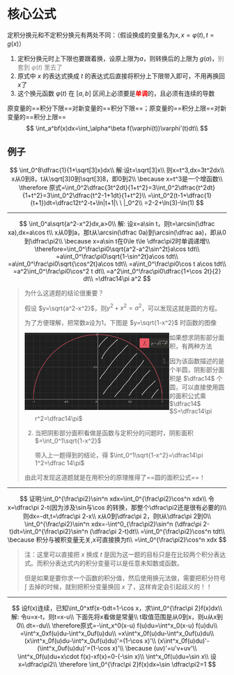 # 核心公式

定积分换元和不定积分换元有两处不同：（假设换成的变量名为$x,x=\varphi(t),t=g(x)$）

1. 定积分换元时上下限也要跟着换，设原上限为$a$，则转换后的上限为 $g(a)$，<font color=grey>别套到 $\varphi(t)$ 里去了</font>
2. 原式中 $x$ 的表达式换成 $t$ 的表达式后直接将积分上下限带入即可，不用再换回 $x$了 
3. 这个换元函数 $\varphi(t)$ 在 $[a,b]$ 区间上必须要是<font color = red>**单调**</font>的，且必须有连续的导数

原变量的==积分下限==对新变量的==积分下限==；原变量的==积分上限==对新变量的==积分上限==
$$
\int_a^bf(x)dx=\int_\alpha^\beta f(\varphi(t))\varphi'(t)dt\\
$$


## 例子

$$
\int_0^8\dfrac{1}{1+\sqrt[3]x}dx\\
解:设t=\sqrt[3]x\\
则x=t^3,dx=3t^2dx\\
x从0到8，t从\sqrt[3]0到\sqrt[3]8，即0到2\\
\because x=t^3是一个增函数\\
\therefore 原式=\int_0^2\dfrac{3t^2dt}{1+t^2}=3\int_0^2\dfrac{t^2dt}{1+t^2}=3\int_0^2\dfrac{t^2-1+1dt}{1+t^2}\\
=\int_0^2(t-1+\dfrac{1}{t+1})dt=\dfrac12t^2-t+\ln|t+1|\ \ |_0^2\\
=2-2+\ln(3)-\ln(1)
$$

------

$$
\int_0^a\sqrt{a^2-x^2}dx,a>0\\
解: 设x=a\sin t，则t=\arcsin(\dfrac xa),dx=a\cos t\\
x从0到a，那t从\arcsin(\dfrac 0a)到\arcsin(\dfrac aa)，即从0到\dfrac\pi2\\
\because x=a\sin t在0\le t\le \dfrac\pi2时单调递增\\
\therefore=\int_0^\frac\pi0\sqrt{a^2-a^2\sin^2t}a\cos tdt\\
=a\int_0^\frac\pi0\sqrt{1-\sin^2t}a\cos tdt\\
=a\int_0^\frac\pi0\sqrt{\cos^2t}a\cos tdt\\
=a\int_0^\frac\pi0\cos t a\cos tdt\\
=a^2\int_0^\frac\pi0\cos^2 t dt\\
=a^2\int_0^\frac\pi0\dfrac{1+\cos 2t}{2} dt\\
=\dfrac14\pi a^2
$$

> 为什么这道题的结论很重要？
>
> 假设 $y=\sqrt{a^2-x^2}$，则$y^2+x^2=a^2$，可以发现这就是圆的方程。
>
> 为了方便理解，把常数a设为1，下图是 $y=\sqrt{1-x^2}$ 时函数的图像
>
> <img align="left" src="assets/image-20220708101829737.png" alt="image-20220708101829737" style="zoom: 33%;" />
>
> 如果想求阴影部分面积，有两种方法
>
> 1. 因为该函数描述的是个半圆，阴影部分面积是 $\dfrac14$ 个圆，可以直接使用圆的面积公式乘$\dfrac14$ $S=\dfrac14\pi r^2=\dfrac14\pi$
>
> 2. 当把阴影部分面积看做是函数与定积分的问题时，阴影面积 $=\int_0^1\sqrt{1-x^2}$
>
>    带入上一题得到的结论，得 $\int_0^1\sqrt{1-x^2}=\dfrac14\pi 1^2=\dfrac 14\pi$
>
> 由此可发现这道题就是在用积分的原理推得了==圆的面积公式==！



------

$$
证明:\int_0^{\frac\pi2}\sin^n xdx=\int_0^{\frac\pi2}\cos^n xdx\\
令x=\dfrac\pi 2-t(因为涉及\sin与\cos 的转换，那整个\dfrac\pi2还是很有必要的)\\
则dx=-dt,t=\dfrac\pi 2-x\\
x从0到\dfrac\pi 2，则t从\dfrac\pi 2到0\\
\int_0^{\frac\pi2}\sin^n xdx=-\int^0_{\frac\pi2}\sin^n (\dfrac\pi 2-t)dt=\int_0^{\frac\pi2}\sin^n (\dfrac\pi 2-t)dt\\
=\int_0^{\frac\pi2}\cos^n tdt\\
\because 积分与被积变量无关,x可直接换为t\\
=\int_0^{\frac\pi2}\cos^n xdx
$$

> 注：这里可以直接把 $x$ 换成 $t$ 是因为这一题的目标只是在比较两个积分表达式。而积分表达式内的积分变量可以是任意未知数或函数。
>
> 但是如果是要你求一个函数的积分值，然后使用换元法做，需要把积分符号 $\int$ 去掉的时候，就别把积分变量换回 $x$ 了，这样肯定会引起歧义的！！

------

$$
设f(x)连续，已知\int_0^xtf(x-t)dt=1-\cos x，求\int_0^{\frac\pi 2}f(x)dx\\
解: 令u=x-t，则t=x-u\\
下面先将x看做是常量\\
t取值范围是从0到x，则u从x到0\\
dt=-du\\
\therefore原式=-\int_x^0(x-u) f(u)du=\int^x_0(x-u) f(u)du\\
=\int^x_0xf(u)du-\int^x_0uf(u)du\\
=x\int^x_0f(u)du-\int^x_0uf(u)du\\
(x\int^x_0f(u)du-\int^x_0uf(u)du)'=(1-\cos x)'\\
(x\int^x_0f(u)du)'-(\int^x_0uf(u)du)'=(1-\cos x)'\\
\because (uv)'=u'v+uv'\\
\int^x_0f(u)du+x\cdot f(x)-xf(x)=0-(-\sin x)\\
\int^x_0f(u)du=\sin x\\
设x=\dfrac\pi2\\
\therefore \int_0^{\frac\pi 2}f(x)dx=\sin \dfrac\pi2=1
$$
